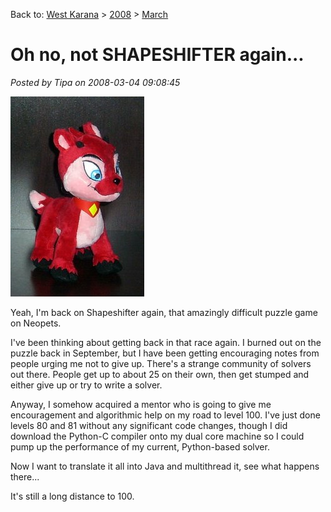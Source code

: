 Back to: [West Karana](/posts/westkarana.md) > [2008](/posts/2008/westkarana.md) > [March](./westkarana.md)
# Oh no, not SHAPESHIFTER again...

*Posted by Tipa on 2008-03-04 09:08:45*

![image0.jpg](../../../uploads/2008/03/image0.jpg)

Yeah, I'm back on Shapeshifter again, that amazingly difficult puzzle game on Neopets.

I've been thinking about getting back in that race again. I burned out on the puzzle back in September, but I have been getting encouraging notes from people urging me not to give up. There's a strange community of solvers out there. People get up to about 25 on their own, then get stumped and either give up or try to write a solver.

Anyway, I somehow acquired a mentor who is going to give me encouragement and algorithmic help on my road to level 100. I've just done levels 80 and 81 without any significant code changes, though I did download the Python-C compiler onto my dual core machine so I could pump up the performance of my current, Python-based solver.

Now I want to translate it all into Java and multithread it, see what happens there...

It's still a long distance to 100.

